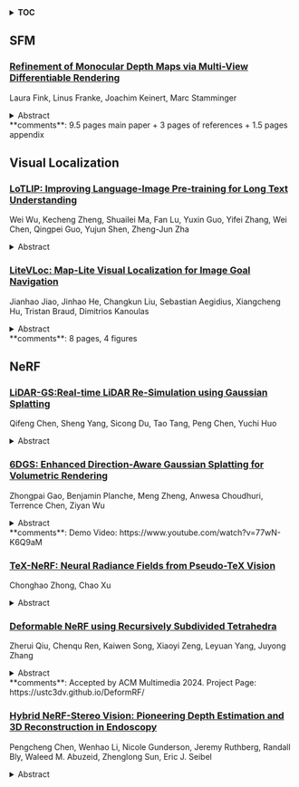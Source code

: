 <details>
  <summary><b>TOC</b></summary>
  <ol>
    <li><a href=#sfm>SFM</a></li>
      <ul>
        <li><a href=#Refinement-of-Monocular-Depth-Maps-via-Multi-View-Differentiable-Rendering>Refinement of Monocular Depth Maps via Multi-View Differentiable Rendering</a></li>
      </ul>
    </li>
    <li><a href=#visual-localization>Visual Localization</a></li>
      <ul>
        <li><a href=#LoTLIP:-Improving-Language-Image-Pre-training-for-Long-Text-Understanding>LoTLIP: Improving Language-Image Pre-training for Long Text Understanding</a></li>
        <li><a href=#LiteVLoc:-Map-Lite-Visual-Localization-for-Image-Goal-Navigation>LiteVLoc: Map-Lite Visual Localization for Image Goal Navigation</a></li>
      </ul>
    </li>
    <li><a href=#nerf>NeRF</a></li>
      <ul>
        <li><a href=#LiDAR-GS:Real-time-LiDAR-Re-Simulation-using-Gaussian-Splatting>LiDAR-GS:Real-time LiDAR Re-Simulation using Gaussian Splatting</a></li>
        <li><a href=#6DGS:-Enhanced-Direction-Aware-Gaussian-Splatting-for-Volumetric-Rendering>6DGS: Enhanced Direction-Aware Gaussian Splatting for Volumetric Rendering</a></li>
        <li><a href=#TeX-NeRF:-Neural-Radiance-Fields-from-Pseudo-TeX-Vision>TeX-NeRF: Neural Radiance Fields from Pseudo-TeX Vision</a></li>
        <li><a href=#Deformable-NeRF-using-Recursively-Subdivided-Tetrahedra>Deformable NeRF using Recursively Subdivided Tetrahedra</a></li>
        <li><a href=#Hybrid-NeRF-Stereo-Vision:-Pioneering-Depth-Estimation-and-3D-Reconstruction-in-Endoscopy>Hybrid NeRF-Stereo Vision: Pioneering Depth Estimation and 3D Reconstruction in Endoscopy</a></li>
      </ul>
    </li>
  </ol>
</details>

## SFM  

### [Refinement of Monocular Depth Maps via Multi-View Differentiable Rendering](http://arxiv.org/abs/2410.03861)  
Laura Fink, Linus Franke, Joachim Keinert, Marc Stamminger  
<details>  
  <summary>Abstract</summary>  
  <ol>  
    The accurate reconstruction of per-pixel depth for an image is vital for many tasks in computer graphics, computer vision, and robotics. In this paper, we present a novel approach to generate view consistent and detailed depth maps from a number of posed images. We leverage advances in monocular depth estimation, which generate topologically complete, but metrically inaccurate depth maps and refine them in a two-stage optimization process based on a differentiable renderer. Taking the monocular depth map as input, we first scale this map to absolute distances based on structure-from-motion and transform the depths to a triangle surface mesh. We then refine this depth mesh in a local optimization, enforcing photometric and geometric consistency.   Our evaluation shows that our method is able to generate dense, detailed, high-quality depth maps, also in challenging indoor scenarios, and outperforms state-of-the-art depth reconstruction approaches. Overview and supplemental material of this project can be found at https://lorafib.github.io/ref_depth/.  
  </ol>  
</details>  
**comments**: 9.5 pages main paper + 3 pages of references + 1.5 pages appendix  
  
  



## Visual Localization  

### [LoTLIP: Improving Language-Image Pre-training for Long Text Understanding](http://arxiv.org/abs/2410.05249)  
Wei Wu, Kecheng Zheng, Shuailei Ma, Fan Lu, Yuxin Guo, Yifei Zhang, Wei Chen, Qingpei Guo, Yujun Shen, Zheng-Jun Zha  
<details>  
  <summary>Abstract</summary>  
  <ol>  
    Understanding long text is of great demands in practice but beyond the reach of most language-image pre-training (LIP) models. In this work, we empirically confirm that the key reason causing such an issue is that the training images are usually paired with short captions, leaving certain tokens easily overshadowed by salient tokens. Towards this problem, our initial attempt is to relabel the data with long captions, however, directly learning with which may lead to performance degradation in understanding short text (e.g., in the image classification task). Then, after incorporating corner tokens to aggregate diverse textual information, we manage to help the model catch up to its original level of short text understanding yet greatly enhance its capability of long text understanding. We further look into whether the model can continuously benefit from longer captions and notice a clear trade-off between the performance and the efficiency. Finally, we validate the effectiveness of our approach using a self-constructed large-scale dataset, which consists of 100M long caption oriented text-image pairs. It is noteworthy that, on the task of long-text image retrieval, we beat the competitor using long captions with 11.1% improvement (i.e., from 72.62% to 83.72%). We will release the code, the model, and the new dataset to facilitate the reproducibility and further research. The project page is available at https://wuw2019.github.io/lotlip.  
  </ol>  
</details>  
  
### [LiteVLoc: Map-Lite Visual Localization for Image Goal Navigation](http://arxiv.org/abs/2410.04419)  
Jianhao Jiao, Jinhao He, Changkun Liu, Sebastian Aegidius, Xiangcheng Hu, Tristan Braud, Dimitrios Kanoulas  
<details>  
  <summary>Abstract</summary>  
  <ol>  
    This paper presents LiteVLoc, a hierarchical visual localization framework that uses a lightweight topo-metric map to represent the environment. The method consists of three sequential modules that estimate camera poses in a coarse-to-fine manner. Unlike mainstream approaches relying on detailed 3D representations, LiteVLoc reduces storage overhead by leveraging learning-based feature matching and geometric solvers for metric pose estimation. A novel dataset for the map-free relocalization task is also introduced. Extensive experiments including localization and navigation in both simulated and real-world scenarios have validate the system's performance and demonstrated its precision and efficiency for large-scale deployment. Code and data will be made publicly available.  
  </ol>  
</details>  
**comments**: 8 pages, 4 figures  
  
  



## NeRF  

### [LiDAR-GS:Real-time LiDAR Re-Simulation using Gaussian Splatting](http://arxiv.org/abs/2410.05111)  
Qifeng Chen, Sheng Yang, Sicong Du, Tao Tang, Peng Chen, Yuchi Huo  
<details>  
  <summary>Abstract</summary>  
  <ol>  
    LiDAR simulation plays a crucial role in closed-loop simulation for autonomous driving. Although recent advancements, such as the use of reconstructed mesh and Neural Radiance Fields (NeRF), have made progress in simulating the physical properties of LiDAR, these methods have struggled to achieve satisfactory frame rates and rendering quality. To address these limitations, we present LiDAR-GS, the first LiDAR Gaussian Splatting method, for real-time high-fidelity re-simulation of LiDAR sensor scans in public urban road scenes. The vanilla Gaussian Splatting, designed for camera models, cannot be directly applied to LiDAR re-simulation. To bridge the gap between passive camera and active LiDAR, our LiDAR-GS designs a differentiable laser beam splatting, grounded in the LiDAR range view model. This innovation allows for precise surface splatting by projecting lasers onto micro cross-sections, effectively eliminating artifacts associated with local affine approximations. Additionally, LiDAR-GS leverages Neural Gaussian Fields, which further integrate view-dependent clues, to represent key LiDAR properties that are influenced by the incident angle and external factors. Combining these practices with some essential adaptations, e.g., dynamic instances decomposition, our approach succeeds in simultaneously re-simulating depth, intensity, and ray-drop channels, achieving state-of-the-art results in both rendering frame rate and quality on publically available large scene datasets. Our source code will be made publicly available.  
  </ol>  
</details>  
  
### [6DGS: Enhanced Direction-Aware Gaussian Splatting for Volumetric Rendering](http://arxiv.org/abs/2410.04974)  
Zhongpai Gao, Benjamin Planche, Meng Zheng, Anwesa Choudhuri, Terrence Chen, Ziyan Wu  
<details>  
  <summary>Abstract</summary>  
  <ol>  
    Novel view synthesis has advanced significantly with the development of neural radiance fields (NeRF) and 3D Gaussian splatting (3DGS). However, achieving high quality without compromising real-time rendering remains challenging, particularly for physically-based ray tracing with view-dependent effects. Recently, N-dimensional Gaussians (N-DG) introduced a 6D spatial-angular representation to better incorporate view-dependent effects, but the Gaussian representation and control scheme are sub-optimal. In this paper, we revisit 6D Gaussians and introduce 6D Gaussian Splatting (6DGS), which enhances color and opacity representations and leverages the additional directional information in the 6D space for optimized Gaussian control. Our approach is fully compatible with the 3DGS framework and significantly improves real-time radiance field rendering by better modeling view-dependent effects and fine details. Experiments demonstrate that 6DGS significantly outperforms 3DGS and N-DG, achieving up to a 15.73 dB improvement in PSNR with a reduction of 66.5% Gaussian points compared to 3DGS.  
  </ol>  
</details>  
**comments**: Demo Video: https://www.youtube.com/watch?v=77wN-K6Q9aM  
  
### [TeX-NeRF: Neural Radiance Fields from Pseudo-TeX Vision](http://arxiv.org/abs/2410.04873)  
Chonghao Zhong, Chao Xu  
<details>  
  <summary>Abstract</summary>  
  <ol>  
    Neural radiance fields (NeRF) has gained significant attention for its exceptional visual effects. However, most existing NeRF methods reconstruct 3D scenes from RGB images captured by visible light cameras. In practical scenarios like darkness, low light, or bad weather, visible light cameras become ineffective. Therefore, we propose TeX-NeRF, a 3D reconstruction method using only infrared images, which introduces the object material emissivity as a priori, preprocesses the infrared images using Pseudo-TeX vision, and maps the temperatures (T), emissivities (e), and textures (X) of the scene into the saturation (S), hue (H), and value (V) channels of the HSV color space, respectively. Novel view synthesis using the processed images has yielded excellent results. Additionally, we introduce 3D-TeX Datasets, the first dataset comprising infrared images and their corresponding Pseudo-TeX vision images. Experiments demonstrate that our method not only matches the quality of scene reconstruction achieved with high-quality RGB images but also provides accurate temperature estimations for objects in the scene.  
  </ol>  
</details>  
  
### [Deformable NeRF using Recursively Subdivided Tetrahedra](http://arxiv.org/abs/2410.04402)  
Zherui Qiu, Chenqu Ren, Kaiwen Song, Xiaoyi Zeng, Leyuan Yang, Juyong Zhang  
<details>  
  <summary>Abstract</summary>  
  <ol>  
    While neural radiance fields (NeRF) have shown promise in novel view synthesis, their implicit representation limits explicit control over object manipulation. Existing research has proposed the integration of explicit geometric proxies to enable deformation. However, these methods face two primary challenges: firstly, the time-consuming and computationally demanding tetrahedralization process; and secondly, handling complex or thin structures often leads to either excessive, storage-intensive tetrahedral meshes or poor-quality ones that impair deformation capabilities. To address these challenges, we propose DeformRF, a method that seamlessly integrates the manipulability of tetrahedral meshes with the high-quality rendering capabilities of feature grid representations. To avoid ill-shaped tetrahedra and tetrahedralization for each object, we propose a two-stage training strategy. Starting with an almost-regular tetrahedral grid, our model initially retains key tetrahedra surrounding the object and subsequently refines object details using finer-granularity mesh in the second stage. We also present the concept of recursively subdivided tetrahedra to create higher-resolution meshes implicitly. This enables multi-resolution encoding while only necessitating the storage of the coarse tetrahedral mesh generated in the first training stage. We conduct a comprehensive evaluation of our DeformRF on both synthetic and real-captured datasets. Both quantitative and qualitative results demonstrate the effectiveness of our method for novel view synthesis and deformation tasks. Project page: https://ustc3dv.github.io/DeformRF/  
  </ol>  
</details>  
**comments**: Accepted by ACM Multimedia 2024. Project Page:
  https://ustc3dv.github.io/DeformRF/  
  
### [Hybrid NeRF-Stereo Vision: Pioneering Depth Estimation and 3D Reconstruction in Endoscopy](http://arxiv.org/abs/2410.04041)  
Pengcheng Chen, Wenhao Li, Nicole Gunderson, Jeremy Ruthberg, Randall Bly, Waleed M. Abuzeid, Zhenglong Sun, Eric J. Seibel  
<details>  
  <summary>Abstract</summary>  
  <ol>  
    The 3D reconstruction of the surgical field in minimally invasive endoscopic surgery has posed a formidable challenge when using conventional monocular endoscopes. Existing 3D reconstruction methodologies are frequently encumbered by suboptimal accuracy and limited generalization capabilities. In this study, we introduce an innovative pipeline using Neural Radiance Fields (NeRF) for 3D reconstruction. Our approach utilizes a preliminary NeRF reconstruction that yields a coarse model, then creates a binocular scene within the reconstructed environment, which derives an initial depth map via stereo vision. This initial depth map serves as depth supervision for subsequent NeRF iterations, progressively refining the 3D reconstruction with enhanced accuracy. The binocular depth is iteratively recalculated, with the refinement process continuing until the depth map converges, and exhibits negligible variations. Through this recursive process, high-fidelity depth maps are generated from monocular endoscopic video of a realistic cranial phantom. By repeated measures of the final 3D reconstruction compared to X-ray computed tomography, all differences of relevant clinical distances result in sub-millimeter accuracy.  
  </ol>  
</details>  
  
  



